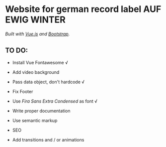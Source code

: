 # Website for german record label AUF EWIG WINTER

###### Built with [Vue.js](https://vuejs.org/) and [Bootstrap](https://getbootstrap.com/).

## TO DO:

- Install Vue Fontawesome √

- Add video background

- Pass data object, don't hardcode √

- Fix Footer

- Use _Fira Sans Extra Condensed_ as font √

- Write proper documentation

- Use semantic markup

- SEO

- Add transitions and / or animations
